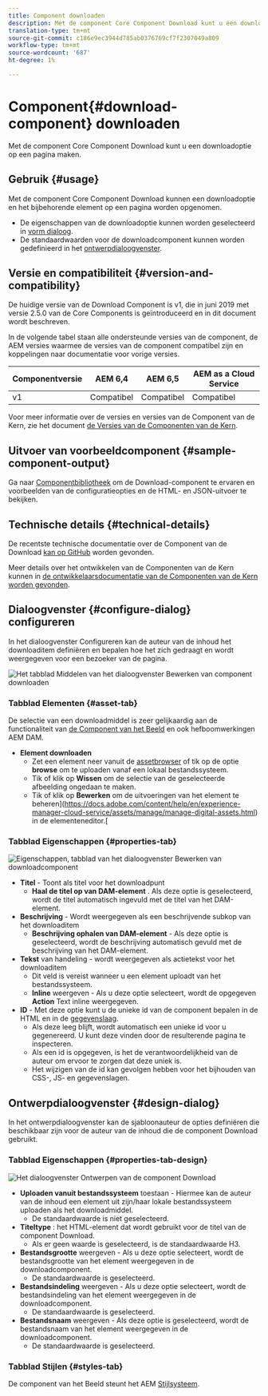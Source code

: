 ```yaml
---
title: Component downloaden
description: Met de component Core Component Download kunt u een downloadoptie op een pagina maken.
translation-type: tm+mt
source-git-commit: c186e9ec3944d785ab0376769cf7f2307049a809
workflow-type: tm+mt
source-wordcount: '687'
ht-degree: 1%

---
```



# Component{#download-component} downloaden

Met de component Core Component Download kunt u een downloadoptie op een pagina maken.

## Gebruik {#usage}

Met de component Core Component Download kunnen een downloadoptie en het bijbehorende element op een pagina worden opgenomen.

* De eigenschappen van de downloadoptie kunnen worden geselecteerd in [vorm dialoog](#configure-dialog).
* De standaardwaarden voor de downloadcomponent kunnen worden gedefinieerd in het [ontwerpdialoogvenster](#design-dialog).

## Versie en compatibiliteit {#version-and-compatibility}

De huidige versie van de Download Component is v1, die in juni 2019 met versie 2.5.0 van de Core Components is geïntroduceerd en in dit document wordt beschreven.

In de volgende tabel staan alle ondersteunde versies van de component, de AEM versies waarmee de versies van de component compatibel zijn en koppelingen naar documentatie voor vorige versies.

| Componentversie | AEM 6,4 | AEM 6,5 | AEM as a Cloud Service |
|--- |--- |---|---|
| v1 | Compatibel | Compatibel | Compatibel |

Voor meer informatie over de versies en versies van de Component van de Kern, zie het document [de Versies van de Componenten van de Kern](/help/versions.md).

## Uitvoer van voorbeeldcomponent {#sample-component-output}

Ga naar [Componentbibliotheek](https://adobe.com/go/aem_cmp_library_download) om de Download-component te ervaren en voorbeelden van de configuratieopties en de HTML- en JSON-uitvoer te bekijken.

## Technische details {#technical-details}

De recentste technische documentatie over de Component van de Download [kan op GitHub](https://adobe.com/go/aem_cmp_tech_download_v1) worden gevonden.

Meer details over het ontwikkelen van de Componenten van de Kern kunnen in [de ontwikkelaarsdocumentatie van de Componenten van de Kern worden gevonden](/help/developing/overview.md).

## Dialoogvenster {#configure-dialog} configureren

In het dialoogvenster Configureren kan de auteur van de inhoud het downloaditem definiëren en bepalen hoe het zich gedraagt en wordt weergegeven voor een bezoeker van de pagina.

![Het tabblad Middelen van het dialoogvenster Bewerken van component downloaden](/help/assets/download-edit-asset.png)

### Tabblad Elementen {#asset-tab}

De selectie van een downloadmiddel is zeer gelijkaardig aan de functionaliteit van [de Component van het Beeld](image.md) en ook hefboomwerkingen AEM DAM.

* **Element downloaden**
   * Zet een element neer vanuit de [assetbrowser](https://docs.adobe.com/content/help/en/experience-manager-cloud-service/sites/authoring/fundamentals/environment-tools.html) of tik op de optie **browse** om te uploaden vanaf een lokaal bestandssysteem.
   * Tik of klik op **Wissen** om de selectie van de geselecteerde afbeelding ongedaan te maken.
   * Tik of klik op **Bewerken** om de uitvoeringen van het element te beheren](https://docs.adobe.com/content/help/en/experience-manager-cloud-service/assets/manage/manage-digital-assets.html) in de elementeneditor.[

### Tabblad Eigenschappen {#properties-tab}

![Eigenschappen, tabblad van het dialoogvenster Bewerken van downloadcomponent](/help/assets/download-edit-properties.png)

* **Titel**  - Toont als titel voor het downloadpunt
   * **Haal de titel op van DAM-element** . Als deze optie is geselecteerd, wordt de titel automatisch ingevuld met de titel van het DAM-element.
* **Beschrijving**  - Wordt weergegeven als een beschrijvende subkop van het downloaditem
   * **Beschrijving ophalen van DAM-element**  - Als deze optie is geselecteerd, wordt de beschrijving automatisch gevuld met de beschrijving van het DAM-element.
* **Tekst**  van handeling - wordt weergegeven als actietekst voor het downloaditem
   * Dit veld is vereist wanneer u een element uploadt van het bestandssysteem.
   * **Inline**  weergeven - Als u deze optie selecteert, wordt de opgegeven  **Action** Text inline weergegeven.
* **ID**  - Met deze optie kunt u de unieke id van de component bepalen in de HTML en in de  [gegevenslaag](/help/developing/data-layer/overview.md).
   * Als deze leeg blijft, wordt automatisch een unieke id voor u gegenereerd. U kunt deze vinden door de resulterende pagina te inspecteren.
   * Als een id is opgegeven, is het de verantwoordelijkheid van de auteur om ervoor te zorgen dat deze uniek is.
   * Het wijzigen van de id kan gevolgen hebben voor het bijhouden van CSS-, JS- en gegevenslagen.

## Ontwerpdialoogvenster {#design-dialog}

In het ontwerpdialoogvenster kan de sjabloonauteur de opties definiëren die beschikbaar zijn voor de auteur van de inhoud die de component Download gebruikt.

### Tabblad Eigenschappen {#properties-tab-design}

![Het dialoogvenster Ontwerpen van de component Download](/help/assets/download-design.png)

* **Uploaden vanuit bestandssysteem**  toestaan - Hiermee kan de auteur van de inhoud een element uit zijn/haar lokale bestandssysteem uploaden als het downloadmiddel.
   * De standaardwaarde is niet geselecteerd.
* **Titeltype** : het HTML-element dat wordt gebruikt voor de titel van de component Download.
   * Als er geen waarde is geselecteerd, is de standaardwaarde H3.
* **Bestandsgrootte**  weergeven - Als u deze optie selecteert, wordt de bestandsgrootte van het element weergegeven in de downloadcomponent.
   * De standaardwaarde is geselecteerd.
* **Bestandsindeling**  weergeven - Als u deze optie selecteert, wordt de bestandsindeling van het element weergegeven in de downloadcomponent.
   * De standaardwaarde is geselecteerd.
* **Bestandsnaam**  weergeven - Als deze optie is geselecteerd, wordt de bestandsnaam van het element weergegeven in de downloadcomponent.
   * De standaardwaarde is geselecteerd.

### Tabblad Stijlen {#styles-tab}

De component van het Beeld steunt het AEM [Stijlsysteem](/help/get-started/authoring.md#component-styling).

